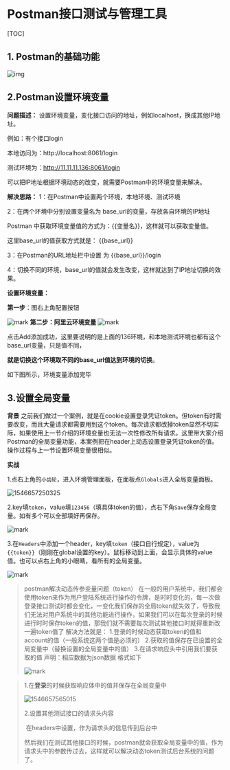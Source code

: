 # Postman接口测试与管理工具

[TOC]

## 1. Postman的基础功能

![img](https://upload-images.jianshu.io/upload_images/1190574-5755bdd460fef56c.png?imageMogr2/auto-orient/)

## 2.Postman设置环境变量

**问题描述：**
设置环境变量，变化接口访问的地址，例如localhost，换成其他IP地址。

例如：有个接口login

本地访问为：http://localhost:8061/login

测试环境为：http://11.11.11.136:8061/login

可以把IP地址根据环境动态的改变，就需要Postman中的环境变量来解决。

**解决思路：**
1：在Postman中设置两个环境，本地环境、测试环境

2：在两个环境中分别设置变量名为 base_url的变量，存放各自环境的IP地址

Postman 中获取环境变量值的方式为：{{变量名}}，这样就可以获取变量值。

这里base_url的值获取方式就是： {{base_url}}

3：在Postman的URL地址栏中设置 为 {{base_url}}/login

4：切换不同的环境，base_url的值就会发生改变，这样就达到了IP地址切换的效果。

**设置环境变量：**

 **第一步**：图右上角配置按钮

![mark](http://www.hhaxmm.cn/blog/20190105/bqqnU83RnYBG.png)
**第二步：阿里云环境变量**
![mark](http://www.hhaxmm.cn/blog/20190105/IhvI1FUromWb.png)

点击Add添加成功，这里要说明的是上面的136环境，和本地测试环境也都有这个base_url变量，只是值不同，

**就是切换这个环境取不同的base_url值达到环境的切换**。

如下图所示，环境变量添加完毕



## 3.设置全局变量

**背景**
之前我们做过一个案例，就是在cookie设置登录凭证token。但token有时需要改变，而且大量请求都需要用到这个token。每次请求都改掉token显然不切实际，如果使用上一节介绍的环境变量也无法一次性修改所有请求。这里带大家介绍Postman的全局变量功能，本案例把在header上动态设置登录凭证token的值。操作过程与上一节设置环境变量很相似。

 **实战**

1.点右上角的`小齿轮`，进入环境管理面板，在面板点`Globals`进入全局变量面板。

![1546657250325](C:\Users\huanghe\AppData\Roaming\Typora\typora-user-images\1546657250325.png)

2.key填`token`，value填`123456`（填具体token的值），点右下角`Save`保存全局变量。如有多个可以全部填好再保存。

![mark](http://www.hhaxmm.cn/blog/20190105/WwhA7uvUPzkk.png)

3.在`Headers`中添加一个header，key填`token`（接口自行规定），value为`{{token}}`（刚刚在global设置的key）。鼠标移动到上面，会显示具体的value值。也可以点右上角的小眼睛，看所有的全局变量。 

![mark](http://www.hhaxmm.cn/blog/20190105/kVFi6U64Qpkw.png)

> postman解决动态传参变量问题（token）
> 在一般的用户系统中，我们都会使用token来作为用户登陆系统进行操作的令牌，是时时变化的，每一次做登录接口测试时都会变化，一变化我们保存的全局token就失效了，导致我们无法对用户系统中的其他功能进行操作，如果我们可以在每次登录的时候进行时时保存token的值，那我们就不需要每次测试其他接口时就得重新改一遍token值了
> 解决方法就是：
> 1.登录的时候动态获取token的值和account的值（一般系统这两个值是必须的）
> 2.获取的值保存在已设置的全局变量中（替换设置的全局变量中的值）
> 3.在请求响应头中引用我们要获取的值
> 声明：相应数据为json数据 格式如下
>
> ![mark](http://www.hhaxmm.cn/blog/20190105/SDD6N1dcCXfq.png)



>1.在**登录**的时候获取响应体中的值并保存在全局变量中
>
>![1546657565015](C:\Users\huanghe\AppData\Roaming\Typora\typora-user-images\1546657565015.png)
>
>2.设置其他测试接口的请求头内容
>
>​     在headers中设置，作为请求头的信息传到后台中
>
>然后我们在测试其他接口的时候，postman就会获取全局变量中的值，作为请求头中的参数传过去，这样就可以解决动态token测试后台系统的问题了。